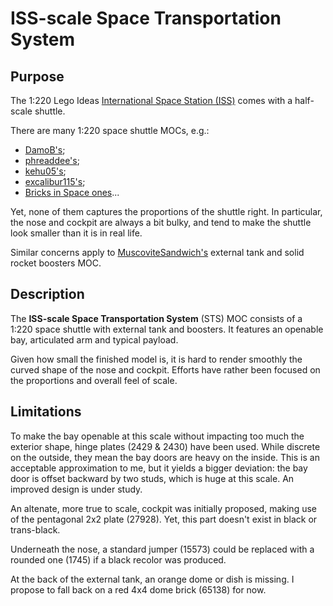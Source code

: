 # ISS-scale Space Transportation System

## Purpose

The 1:220 Lego Ideas [International Space Station (ISS)](https://www.lego.com/en-us/product/international-space-station-21321) comes with a half-scale shuttle.

There are many 1:220 space shuttle MOCs, e.g.:
* [DamoB's](https://rebrickable.com/mocs/MOC-66213/DamoB/damobs-iss-scale-space-shuttle);
* [phreaddee's](https://rebrickable.com/mocs/MOC-74454/phreaddee/space-shuttle-1220);
* [kehu05's](https://rebrickable.com/mocs/MOC-39696/kehu05/1220-iss-visiting-vehicles-compatible-with-set-21321);
* [excalibur115's](https://rebrickable.com/mocs/MOC-123909/excalibur115/space-shuttle-1220-scale-lego-ideas-iss-scale);
* [Bricks in Space ones](https://bricksin.space/mods/iss/)...

Yet, none of them captures the proportions of the shuttle right.
In particular, the nose and cockpit are always a bit bulky, and tend to make the shuttle look smaller than it is in real life.

Similar concerns apply to [MuscoviteSandwich's](https://rebrickable.com/mocs/MOC-38675/MuscoviteSandwich/1220-space-shuttle-tank-and-srbs) external tank and solid rocket boosters MOC.

## Description

The **ISS-scale Space Transportation System** (STS) MOC consists of a 1:220 space shuttle with external tank and boosters.
It features an openable bay, articulated arm and typical payload.

Given how small the finished model is, it is hard to render smoothly the curved shape of the nose and cockpit.
Efforts have rather been focused on the proportions and overall feel of scale.

## Limitations

To make the bay openable at this scale without impacting too much the exterior shape, hinge plates (2429 & 2430) have been used.
While discrete on the outside, they mean the bay doors are heavy on the inside.
This is an acceptable approximation to me, but it yields a bigger deviation:
the bay door is offset backward by two studs, which is huge at this scale.
An improved design is under study.

An altenate, more true to scale, cockpit was initially proposed, making use of the pentagonal 2x2 plate (27928).
Yet, this part doesn't exist in black or trans-black.

Underneath the nose, a standard jumper (15573) could be replaced with a rounded one (1745) if a black recolor was produced.

At the back of the external tank, an orange dome or dish is missing.
I propose to fall back on a red 4x4 dome brick (65138) for now.
